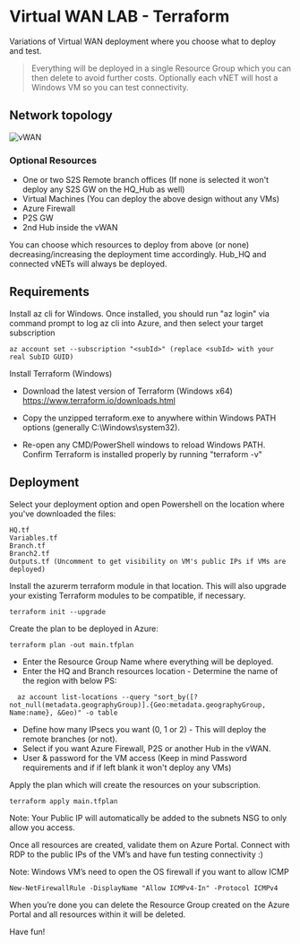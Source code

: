 # Virtual WAN LAB - Terraform

Variations of Virtual WAN deployment where you choose what to deploy and test.

>Everything will be deployed in a single Resource Group which you can then delete to avoid further costs. 
Optionally each vNET will host a Windows VM so you can test connectivity.

## Network topology

![vWAN](https://user-images.githubusercontent.com/62115929/209672848-1fc9343f-3bda-4866-83b3-3e30c2ce0fa2.jpg)

### Optional Resources

- One or two S2S Remote branch offices (If none is selected it won't deploy any S2S GW on the HQ_Hub as well)
- Virtual Machines (You can deploy the above design without any VMs)
- Azure Firewall
- P2S GW
- 2nd Hub inside the vWAN

You can choose which resources to deploy from above (or none) decreasing/increasing the deployment time accordingly. Hub_HQ and connected vNETs will always be deployed.

## Requirements

Install az cli for Windows. Once installed, you should run "az login" via command prompt to log az cli into Azure, and then select your target subscription
```
az account set --subscription "<subId>" (replace <subId> with your real SubID GUID)
```

Install Terraform (Windows)

- Download the latest version of Terraform (Windows x64) https://www.terraform.io/downloads.html

- Copy the unzipped terraform.exe to anywhere within Windows PATH options (generally C:\Windows\system32).

- Re-open any CMD/PowerShell windows to reload Windows PATH.
Confirm Terraform is installed properly by running "terraform -v"


## Deployment

Select your deployment option and open Powershell on the location where you've downloaded the files:
```
HQ.tf
Variables.tf
Branch.tf
Branch2.tf
Outputs.tf (Uncomment to get visibility on VM's public IPs if VMs are deployed)
```
Install the azurerm terraform module in that location. This will also upgrade your existing Terraform modules to be compatible, if necessary.
```
terraform init --upgrade
```
Create the plan to be deployed in Azure:
```
terraform plan -out main.tfplan
```
  * Enter the Resource Group Name where everything will be deployed.
  * Enter the HQ and Branch resources location - Determine the name of the region with below PS:
  ```
    az account list-locations --query "sort_by([?not_null(metadata.geographyGroup)].{Geo:metadata.geographyGroup, Name:name}, &Geo)" -o table
  ```
  * Define how many IPsecs you want (0, 1 or 2) - This will deploy the remote branches (or not).
  * Select if you want Azure Firewall, P2S or another Hub in the vWAN. 
  * User & password for the VM access (Keep in mind Password requirements and if if left blank it won't deploy any VMs)


Apply the plan which will create the resources on your subscription.
```
terraform apply main.tfplan
```
Note: Your Public IP will automatically be added to the subnets NSG to only allow you access.

Once all resources are created, validate them on Azure Portal. Connect with RDP to the public IPs of the VM’s and have fun testing connectivity :)


Note: Windows VM’s need to open the OS firewall if you want to allow ICMP
```
New-NetFirewallRule -DisplayName "Allow ICMPv4-In" -Protocol ICMPv4
```
When you’re done you can delete the Resource Group created on the Azure Portal and all resources within it will be deleted.

Have fun!
